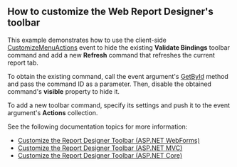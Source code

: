 ## How to customize the Web Report Designer's toolbar

This example demonstrates how to use the client-side [CustomizeMenuActions](https://docs.devexpress.com/XtraReports/DevExpress.XtraReports.Web.Scripts.ASPxClientReportDesigner.CustomizeMenuActions) event to hide the existing **Validate Bindings** toolbar command and add a new **Refresh** command that refreshes the current report tab. 

To obtain the existing command, call the event argument's [GetById](https://docs.devexpress.com/XtraReports/DevExpress.XtraReports.Web.Scripts.ASPxClientCustomizeMenuActionsEventArgs.GetById(System.String)) method  and pass the command ID as a parameter. Then, disable the obtained command's **visible** property to hide it.

To add a new toolbar command, specify its settings and push it to the event argument's **Actions** collection. 

See the following documentation topics for more information:

* [Customize the Report Designer Toolbar (ASP.NET WebForms)](https://docs.devexpress.com/XtraReports/17626/create-end-user-reporting-applications/web-reporting/asp-net-webforms-reporting/end-user-report-designer/api-and-customization/customize-the-report-designer-toolbar)
* [Customize the Report Designer Toolbar (ASP.NET MVC)](https://docs.devexpress.com/XtraReports/400203/create-end-user-reporting-applications/web-reporting/asp-net-mvc-reporting/end-user-report-designer/api-and-customization/customize-the-report-designer-toolbar)
* [Customize the Report Designer Toolbar (ASP.NET Core)](https://docs.devexpress.com/XtraReports/400281/create-end-user-reporting-applications/web-reporting/asp-net-core-reporting/end-user-report-designer/api-and-customization/customize-the-report-designer-toolbar)
